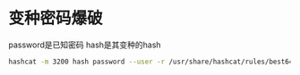 # 变种密码爆破

password是已知密码 hash是其变种的hash

```bash
hashcat -m 3200 hash password --user -r /usr/share/hashcat/rules/best64.rule
```
